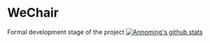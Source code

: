 # WeChair
Formal development stage of the project
[![Annoming's github stats](https://github-readme-stats.vercel.app/api?username=irvingming11?theme=THEME-NAME=dark)](https://github.com/anuraghazra/github-readme-stats)
